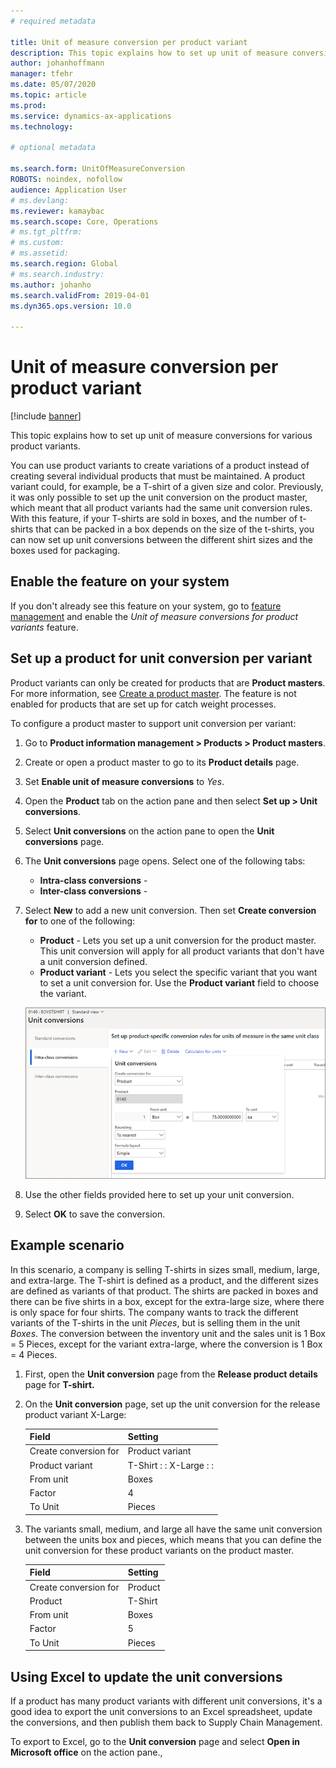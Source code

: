 ```yaml
---
# required metadata

title: Unit of measure conversion per product variant
description: This topic explains how to set up unit of measure conversions for product variants. It includes an example of the setup.
author: johanhoffmann
manager: tfehr
ms.date: 05/07/2020
ms.topic: article
ms.prod: 
ms.service: dynamics-ax-applications
ms.technology: 

# optional metadata

ms.search.form: UnitOfMeasureConversion
ROBOTS: noindex, nofollow
audience: Application User
# ms.devlang: 
ms.reviewer: kamaybac
ms.search.scope: Core, Operations
# ms.tgt_pltfrm: 
# ms.custom: 
# ms.assetid: 
ms.search.region: Global
# ms.search.industry: 
ms.author: johanho
ms.search.validFrom: 2019-04-01
ms.dyn365.ops.version: 10.0

---
```


# Unit of measure conversion per product variant

[!include [banner](../includes/banner.md)]

This topic explains how to set up unit of measure conversions for various product variants.

You can use product variants to create variations of a product instead of creating several individual products that must be maintained. A product variant could, for example, be a T-shirt of a given size and color. Previously, it was only possible to set up the unit conversion on the product master, which meant that all product variants had the same unit conversion rules. With this feature, if your T-shirts are sold in boxes, and the number of t-shirts that can be packed in a box depends on the size of the t-shirts, you can now set up unit conversions between the different shirt sizes and the boxes used for packaging.

## Enable the feature on your system

If you don't already see this feature on your system, go to [feature management](../../fin-ops-core/fin-ops/get-started/feature-management/feature-management-overview.md) and enable the *Unit of measure conversions for product variants* feature.

## Set up a product for unit conversion per variant

Product variants can only be created for products that are **Product masters**. For more information, see [Create a product master](tasks/create-product-master.md). The feature is not enabled for products that are set up for catch weight processes.

To configure a product master to support unit conversion per variant:

1. Go to **Product information management > Products > Product masters**.
1. Create or open a product master to go to its **Product details** page.
1. Set **Enable unit of measure conversions** to *Yes*.
1. Open the **Product** tab on the action pane and then select **Set up > Unit conversions**.
1. Select **Unit conversions** on the action pane to open the **Unit conversions** page.
1. The **Unit conversions** page opens. Select one of the following tabs:
    - **Intra-class conversions** - <!-- KFM what is this? Why would I pick this? -->
    - **Inter-class conversions** - <!-- KFM what is this? Why would I pick this? -->
1. Select **New** to add a new unit conversion. Then set **Create conversion for** to one of the following:
    - **Product** - Lets you set up a unit conversion for the product master. This unit conversion will apply for all product variants that don't have a unit conversion defined.
    - **Product variant** - Lets you select the specific variant that you want to set a unit conversion for. Use the **Product variant** field to choose the variant.

    ![Add a new unit conversion](media/uom-new-conversion.png "Add a new unit conversion")

1. Use the other fields provided here to set up your unit conversion. <!-- KFM: Is this sufficient? Do we have a topic we can link to for these details? -->
1. Select **OK** to save the conversion.

<!-- KFM: I don't think we need this, but keeping it just in case:

You can find the menu item for opening the unit conversion page in context of a product or a product variant on the following pages.

- **Product details** page
- **Released products details** page
- **Released product variants** page

 -->

## Example scenario

In this scenario, a company is selling T-shirts in sizes small, medium, large, and extra-large. The T-shirt is defined as a product, and the different sizes are defined as variants of that product. The shirts are packed in boxes and there can be five shirts in a box, except for the extra-large size, where there is only space for four shirts. The company wants to track the different variants of the T-shirts in the unit *Pieces*, but is selling them in the unit *Boxes*. The conversion between the inventory unit and the sales unit is 1 Box = 5 Pieces, except for the variant extra-large, where the conversion is 1 Box = 4 Pieces.

1. First, open the **Unit conversion** page from the **Release product details** page for **T-shirt.**

1. On the **Unit conversion** page, set up the unit conversion for the release product variant X-Large:

    | **Field**             | **Setting**             |
    |-----------------------|-------------------------|
    | Create conversion for | Product variant         |
    | Product variant       | T-Shirt : : X-Large : : |
    | From unit             | Boxes                   |
    | Factor                | 4                       |
    | To Unit               | Pieces                  |

1. The variants small, medium, and large all have the same unit conversion between the units box and pieces, which means that you can define the unit conversion for these product variants on the product master.

    | **Field**             | **Setting** |
    |-----------------------|-------------|
    | Create conversion for | Product     |
    | Product               | T-Shirt     |
    | From unit             | Boxes       |
    | Factor                | 5           |
    | To Unit               | Pieces      |

## Using Excel to update the unit conversions

If a product has many product variants with different unit conversions, it's a good idea to export the unit conversions to an Excel spreadsheet, update the conversions, and then publish them back to Supply Chain Management.

To export to Excel, go to the **Unit conversion** page and select **Open in Microsoft office** on the action pane.,
